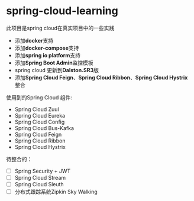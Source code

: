 # spring-cloud-learning
此项目是spring cloud在真实项目中的一些实践
- 添加**docker**支持
- 添加**docker-compose**支持
- 添加**spring io platform**支持
- 添加**Spring Boot Admin**监控模板
- spring cloud 更新到**Dalston.SR3**版
- 添加**Spring Cloud Feign**、**Spring Cloud Ribbon**、**Spring Cloud Hystrix**整合

使用到的Spring Cloud 组件:
  - Spring Cloud Zuul
  - Spring Cloud Eureka
  - Spring Cloud Config
  - Spring Cloud Bus-Kafka
  - Spring Cloud Feign
  - Spring Cloud Ribbon
  - Spring Cloud Hystrix
  
待整合的：
  - [ ] Spring Security + JWT
  - [ ] Spring Cloud Stream
  - [ ] Spring Cloud Sleuth
  - [ ] 分布式跟踪系统Zipkin Sky Walking
